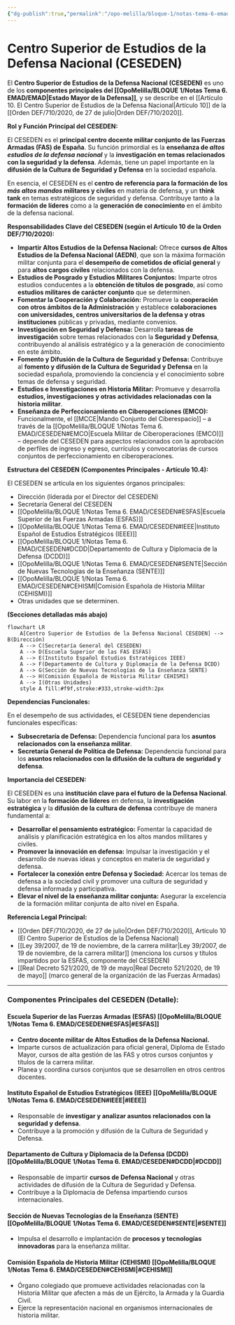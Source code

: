 ```yaml
---
{"dg-publish":true,"permalink":"/opo-melilla/bloque-1/notas-tema-6-emad/ceseden/"}
---
```


# Centro Superior de Estudios de la Defensa Nacional (CESEDEN)


El **Centro Superior de Estudios de la Defensa Nacional (CESEDEN)** es uno de los **componentes principales del [[OpoMelilla/BLOQUE 1/Notas Tema 6. EMAD/EMAD\|Estado Mayor de la Defensa]]**, y se describe en el [[Artículo 10. El Centro Superior de Estudios de la Defensa Nacional\|Artículo 10]] de la [[Orden DEF/710/2020, de 27 de julio\|Orden DEF/710/2020]].

**Rol y Función Principal del CESEDEN:**

El CESEDEN es el **principal centro docente militar conjunto de las Fuerzas Armadas (FAS) de España**. Su función primordial es la **enseñanza de *altos estudios de la defensa nacional*** y la **investigación en temas relacionados con la seguridad y la defensa**.  Además, tiene un papel importante en la **difusión de la Cultura de Seguridad y Defensa** en la sociedad española.

En esencia, el CESEDEN es el **centro de referencia para la formación de los *más altos mandos* militares y civiles** en materia de defensa, y un **think tank** en temas estratégicos de seguridad y defensa.  Contribuye tanto a la **formación de líderes** como a la **generación de conocimiento** en el ámbito de la defensa nacional.

**Responsabilidades Clave del CESEDEN (según el Artículo 10 de la Orden DEF/710/2020):**

*   **Impartir Altos Estudios de la Defensa Nacional:**  Ofrece **cursos de Altos Estudios de la Defensa Nacional (AEDN)**, que son la máxima formación militar conjunta para el **desempeño de cometidos de oficial general** y para **altos cargos civiles** relacionados con la defensa.
*   **Estudios de Posgrado y Estudios Militares Conjuntos:**  Imparte otros estudios conducentes a la **obtención de títulos de posgrado**, así como **estudios militares de carácter conjunto** que se determinen.
*   **Fomentar la Cooperación y Colaboración:**  Promueve la **cooperación con otros ámbitos de la Administración** y establece **colaboraciones con universidades, centros universitarios de la defensa y otras instituciones** públicas y privadas, mediante convenios.
*   **Investigación en Seguridad y Defensa:**  Desarrolla **tareas de investigación** sobre temas relacionados con la **Seguridad y Defensa**, contribuyendo al análisis estratégico y a la generación de conocimiento en este ámbito.
*   **Fomento y Difusión de la Cultura de Seguridad y Defensa:**  Contribuye al **fomento y difusión de la Cultura de Seguridad y Defensa** en la sociedad española,  promoviendo la conciencia y el conocimiento sobre temas de defensa y seguridad.
*   **Estudios e Investigaciones en Historia Militar:**  Promueve y desarrolla **estudios, investigaciones y otras actividades relacionadas con la historia militar**.
*   **Enseñanza de Perfeccionamiento en Ciberoperaciones (EMCO):**  Funcionalmente, el [[MCCE\|Mando Conjunto del Ciberespacio]] – a través de la [[OpoMelilla/BLOQUE 1/Notas Tema 6. EMAD/CESEDEN#EMCO\|Escuela Militar de Ciberoperaciones (EMCO)]] – depende del CESEDEN para aspectos relacionados con la aprobación de perfiles de ingreso y egreso, currículos y convocatorias de cursos conjuntos de perfeccionamiento en ciberoperaciones.

**Estructura del CESEDEN (Componentes Principales - Artículo 10.4):**

El CESEDEN se articula en los siguientes órganos principales:

*   Dirección (liderada por el Director del CESEDEN)
*   Secretaría General del CESEDEN
*   [[OpoMelilla/BLOQUE 1/Notas Tema 6. EMAD/CESEDEN#ESFAS\|Escuela Superior de las Fuerzas Armadas (ESFAS)]]
*   [[OpoMelilla/BLOQUE 1/Notas Tema 6. EMAD/CESEDEN#IEEE\|Instituto Español de Estudios Estratégicos (IEEE)]]
*   [[OpoMelilla/BLOQUE 1/Notas Tema 6. EMAD/CESEDEN#DCDD\|Departamento de Cultura y Diplomacia de la Defensa (DCDD)]]
*   [[OpoMelilla/BLOQUE 1/Notas Tema 6. EMAD/CESEDEN#SENTE\|Sección de Nuevas Tecnologías de la Enseñanza (SENTE)]]
*   [[OpoMelilla/BLOQUE 1/Notas Tema 6. EMAD/CESEDEN#CEHISMI\|Comisión Española de Historia Militar (CEHISMI)]]
*   Otras unidades que se determinen.

**(Secciones detalladas más abajo)**

```mermaid
flowchart LR
    A[Centro Superior de Estudios de la Defensa Nacional CESEDEN] --> B(Dirección)
    A --> C(Secretaría General del CESEDEN)
    A --> D(Escuela Superior de las FAS ESFAS)
    A --> E(Instituto Español Estudios Estratégicos IEEE)
    A --> F(Departamento de Cultura y Diplomacia de la Defensa DCDD)
    A --> G(Sección de Nuevas Tecnologías de la Enseñanza SENTE)
    A --> H(Comisión Española de Historia Militar CEHISMI)
    A --> I(Otras Unidades)
    style A fill:#f9f,stroke:#333,stroke-width:2px
```

**Dependencias Funcionales:**

En el desempeño de sus actividades, el CESEDEN tiene dependencias funcionales específicas:

*   **Subsecretaría de Defensa:**  Dependencia funcional para los **asuntos relacionados con la enseñanza militar**.
*   **Secretaría General de Política de Defensa:** Dependencia funcional para los **asuntos relacionados con la difusión de la cultura de seguridad y defensa**.

**Importancia del CESEDEN:**

El CESEDEN es una **institución clave para el futuro de la Defensa Nacional**.  Su labor en la **formación de líderes** en defensa, la **investigación estratégica** y la **difusión de la cultura de defensa** contribuye de manera fundamental a:

*   **Desarrollar el pensamiento estratégico:**  Fomentar la capacidad de análisis y planificación estratégica en los altos mandos militares y civiles.
*   **Promover la innovación en defensa:**  Impulsar la investigación y el desarrollo de nuevas ideas y conceptos en materia de seguridad y defensa.
*   **Fortalecer la conexión entre Defensa y Sociedad:**  Acercar los temas de defensa a la sociedad civil y promover una cultura de seguridad y defensa informada y participativa.
*   **Elevar el nivel de la enseñanza militar conjunta:**  Asegurar la excelencia de la formación militar conjunta de alto nivel en España.

**Referencia Legal Principal:**

*   [[Orden DEF/710/2020, de 27 de julio\|Orden DEF/710/2020]], Artículo 10 (El Centro Superior de Estudios de la Defensa Nacional)
*   [[Ley 39/2007, de 19 de noviembre, de la carrera militar\|Ley 39/2007, de 19 de noviembre, de la carrera militar]] (menciona los cursos y títulos impartidos por la ESFAS, componente del CESEDEN)
*   [[Real Decreto 521/2020, de 19 de mayo\|Real Decreto 521/2020, de 19 de mayo]] (marco general de la organización de las Fuerzas Armadas)

---

### Componentes Principales del CESEDEN (Detalle):

#### Escuela Superior de las Fuerzas Armadas (ESFAS) [[OpoMelilla/BLOQUE 1/Notas Tema 6. EMAD/CESEDEN#ESFAS\|#ESFAS]]

*   **Centro docente militar de Altos Estudios de la Defensa Nacional.**
*   Imparte cursos de actualización para oficial general, Diploma de Estado Mayor, cursos de alta gestión de las FAS y otros cursos conjuntos y títulos de la carrera militar.
*   Planea y coordina cursos conjuntos que se desarrollen en otros centros docentes.

#### Instituto Español de Estudios Estratégicos (IEEE) [[OpoMelilla/BLOQUE 1/Notas Tema 6. EMAD/CESEDEN#IEEE\|#IEEE]]

*   Responsable de **investigar y analizar asuntos relacionados con la seguridad y defensa**.
*   Contribuye a la promoción y difusión de la Cultura de Seguridad y Defensa.

#### Departamento de Cultura y Diplomacia de la Defensa (DCDD) [[OpoMelilla/BLOQUE 1/Notas Tema 6. EMAD/CESEDEN#DCDD\|#DCDD]]

*   Responsable de impartir **cursos de Defensa Nacional** y otras actividades de difusión de la Cultura de Seguridad y Defensa.
*   Contribuye a la Diplomacia de Defensa impartiendo cursos internacionales.

#### Sección de Nuevas Tecnologías de la Enseñanza (SENTE) [[OpoMelilla/BLOQUE 1/Notas Tema 6. EMAD/CESEDEN#SENTE\|#SENTE]]

*   Impulsa el desarrollo e implantación de **procesos y tecnologías innovadoras** para la enseñanza militar.

#### Comisión Española de Historia Militar (CEHISMI) [[OpoMelilla/BLOQUE 1/Notas Tema 6. EMAD/CESEDEN#CEHISMI\|#CEHISMI]]

*   Órgano colegiado que promueve actividades relacionadas con la Historia Militar que afecten a más de un Ejército, la Armada y la Guardia Civil.
*   Ejerce la representación nacional en organismos internacionales de historia militar.
